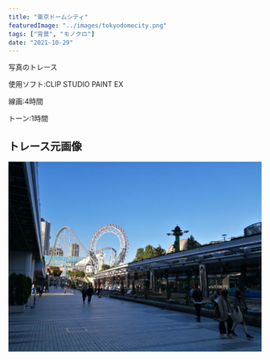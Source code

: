 ```yaml
---
title: "東京ドームシティ"
featuredImage: "../images/tokyodomecity.png"
tags: ["背景", "モノクロ"]
date: "2021-10-29"
---
```


写真のトレース

使用ソフト:CLIP STUDIO PAINT EX

線画:4時間

トーン:1時間

## トレース元画像
![東京ドームシティ](../images/photo_tokyodomecity.jpg)
